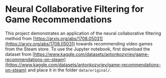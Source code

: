 # Neural Collaborative Filtering for Game Recommendations

This project demonstrates an application of the neural collaborative filtering method from [https://arxiv.org/abs/1708.05031](https://arxiv.org/abs/1708.05031) towards recommending video games from the Steam store. 
To use the Jupyter notebook, first download the dataset from [https://www.kaggle.com/datasets/antonkozyriev/game-recommendations-on-steam](https://www.kaggle.com/datasets/antonkozyriev/game-recommendations-on-steam)
and place it in the folder `data/original/`.